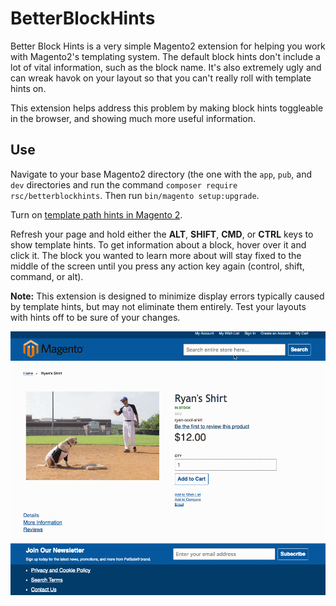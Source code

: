 # BetterBlockHints

Better Block Hints is a very simple Magento2 extension for helping you work with Magento2's templating system. The default block hints don't include a lot of vital information, such as the block name. It's also extremely ugly and can wreak havok on your layout so that you can't really roll with template hints on.

This extension helps address this problem by making block hints toggleable in the browser, and showing much more useful information.

## Use

Navigate to your base Magento2 directory (the one with the `app`, `pub`, and `dev` directories and run the command `composer require rsc/betterblockhints`. Then run `bin/magento setup:upgrade`.

Turn on [template path hints in Magento 2](https://magecomp.com/blog/enable-template-path-hints-in-magento-2/).

Refresh your page and hold either the **ALT**, **SHIFT**, **CMD**, or **CTRL** keys to show template hints. To get information about a block, hover over it and click it. The block you wanted to learn more about will stay fixed to the middle of the screen until you press any action key again (control, shift, command, or alt).

**Note:** This extension is designed to minimize display errors typically caused by template hints, but may not eliminate them entirely. Test your layouts with hints off to be sure of your changes.

![Demonstration of BetterBlockHints in Action](demo.gif?raw=true "Demonstration of BetterBlockHints in Action")
